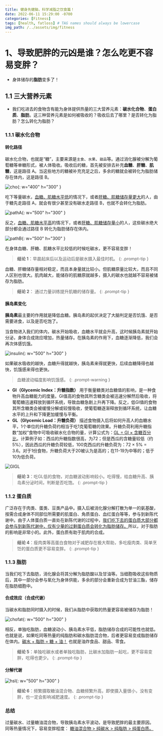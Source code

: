 ```yaml
---
title: 健身先健脑，科学减脂之饮食篇！
date: 2022-06-11 15:29:00 -0700
categories: [Fitness]
tags: [health, fatloss] # TAG names should always be lowercase
img_path: /../assets/img/fitness
---
```


# 1、导致肥胖的元凶是谁？怎么吃更不容易变胖？

- 身体储存的**脂肪**变多了！

## 1.1 三大营养元素

- 我们吃进去的食物含有能为身体提供热量的三大营养元素：**碳水化合物**、**蛋白质**、**脂肪**。这三种营养元素是如何被吸收的？吸收后去了哪里？是否转化为脂肪？怎么转化为脂肪？

### 1.1.1 碳水化合物

#### 转化路径

碳水化合物，也就是“糖”，主要来源是`主食`、`水果`、`甜品`等。通过消化腺被分解为葡萄糖等单糖形式，被人体吸收。吸收后的糖，首先被安排去补充**血糖**、**肝糖**、**肌糖**，这是路径 A。当这些地方的糖被补充充足之后，多余的糖就会被转化为脂肪储存在体内，这是路径 B。

![cho](cho.png){: w="400" h="300" }

吃下等量碳水，<u>血糖、肌糖水平低</u>的情况下，或者<u>肝糖、肌糖储存量更大</u>的人，由于糖先走路径 A，就会有很少甚至没有碳水走路径 B，也就不会转化为脂肪。

<!-- ![pathA](pathA_0.png){: w="500" h="300" } -->

![pathA](pathA_1.png){: w="500" h="300" }

反之，<u>血糖、肌糖水平高</u>的情况下，或者<u>肝糖、肌糖储存量小</u>的人，这些碳水绝大部分都会通过路径 B 转化为脂肪储存在体内。

![pathB](pathB.png){: w="500" h="300" }

在身体血糖、肝糖、肌糖水平比较低的时候吃碳水，更不容易变胖！

> **结论 1**：早晨起床后以及运动后是碳水摄入最佳时机。
{: .prompt-tip }

血糖、肝糖储存量相对稳定，而且本身量就比较小。但肌糖原量比较大，而且不同人区别也很大。肌肉越大，能储存的肌糖原就越多，摄入的碳水也就越不容易被储存为脂肪。

> **结论 2**：
通过力量训练提升肌糖的储存量。
{: .prompt-tip }

#### 胰岛素变化

**胰岛素**最主要的作用就是降低血糖。胰岛素的起伏决定了大脑判定是否饥饿、是否需要进食，以及是否吃饱了。

当食物进入我们的体内，碳水开始吸收，血糖水平就会升高，这时候胰岛素就开始分泌，身体合成效应增加，热量储存。在胰岛素的作用下，血糖逐渐降低，我们会再次体感饥饿。

![insulin](insulin.png){: w="500" h="300" }

如果碳水吸收的越快，血糖升得就越快，胰岛素来得就更快，后续血糖降得也越快，饥饿感来得也更快。

> 血糖波动幅度影响饥饿感。
{: .prompt-warning }

- **GI（Glycemic Index：升糖指数）**
用于衡量糖类对血糖值的影响，是一种食物升高血糖能力的度量。GI值高的食物其所含糖类会被迅速分解然后吸收，将葡萄糖迅速释放到循环系统，导致血糖急剧上升再下降。反之，低GI值的食物其所含糖类会被缓慢分解或较慢吸收，使葡萄糖逐渐释放到循环系统，让血糖水平的上升和下降更加缓慢与平衡。
- **GL（Glycemic Load：升糖负荷）**
描述食物摄入后将如何升高人的血糖水平，1个单位的升糖负荷约相当于吃1克葡萄糖的效果。升糖负荷利用升糖指数“加权”食物中可吸收碳水化合物的量，计算公式为：<u>GL = GI × 含糖百分比</u>。计算例子如：西瓜的升糖指数很高，为72；但是西瓜的含糖量较低（约5%），因此西瓜的升糖负荷较低，100克西瓜的升糖负荷为：72 × 5% = 3.6。对于1份食物，升糖负荷大于20被认为是高的；在11-19为中等的；低于10为低负荷。

![GIGL](GIGL.png)

> **结论 3**：吃GL低的食物，对血糖波动影响较小。吃得慢，给血糖升高、胰岛素分泌时间，判断是否吃饱。
{: .prompt-tip }

### 1.1.2 蛋白质
广泛存在于肉类、蛋类、豆类产品中。摄入后被消化腺分解打散为单一的氨基酸，按需合成身体不同部位所需要的肌蛋白、角质蛋白、血红蛋白等等，参与到新陈代谢中。由于人体蛋白质一直处在新陈代谢的过程中，<u>我们吃下去的蛋白质大部分都会参与到新陈代谢中，仅有少量的过剩蛋白质会转化为脂肪储存。</u>所以，对于脂肪的影响是非常小的。此外，蛋白质有助于肌肉的合成。
> **结论 4**：瘦肉类等高蛋白食物对于减肥存在极大帮助，多吃瘦肉类、简单烹饪的蛋白质更不容易变胖。
{: .prompt-tip }

### 1.1.3 脂肪
当我们吃下去脂肪，消化腺会将其分解为脂肪酸以及甘油等。当细胞吸收这些物质后，其中一部分会参与氧化为身体供能，多余的部分会重新合成为甘油三酯，储存在脂肪细胞中。

#### 合成效应（合成代谢）

当碳水和脂肪同时摄入的时候，我们从脂肪中获取的热量更容易被储存为脂肪！

![chofat](chofat.png){: w="500" h="300" }

相反，单独吃脂肪，血糖波动小、胰岛素水平低，脂肪储存合成的可能性也就低。也就是说，如果吃同等热量的纯脂肪和碳水脂肪混合物，后者更容易变成脂肪储存在体内。<u>碳水 + 脂肪 = 糖 + 油！</u> 也就是油炸食品、甜品、零食。

> **结论 5**：单独吃碳水或者单独吃脂肪，比碳水加脂肪一起吃，更不容易变胖，吃得也更少。
{: .prompt-tip }

#### 分解代谢

![hsl](hsl.png){: w="500" h="300" }

> **结论 6**：频繁摄取糖油混合物、血糖频繁升高，即使摄入量很小，没有变胖，也一定会影响减肥速度。
{: .prompt-tip }

### 总结
过量碳水、过量糖油混合物，导致胰岛素水平波动，是导致肥胖的最主要原因。
同等热量情况下，容易变胖程度：
<u>糖油混合物 > 纯碳水 > 纯脂肪 > 纯蛋白质。</u>


<!-- # 2、定制属于自己的减脂食谱
## 2.1 确定总量
- 下限：基础代谢
- 上限：基础代谢 * 1.2

### 基础代谢计算公式
- 女性：661 + 9.6 × 体重（kg）+ 1.72 × 身高（cm）- 4.7 × 年龄
- 男性：67 + 13.73 × 体重（kg）+ 5 × 身高（cm) - 6.9 × 年龄

## 2.2 营养搭配
碳水：蛋白质：脂肪 = 4:4:2

- 1g碳水 = 4 大卡
- 1g蛋白质 = 4 大卡
- 1g脂肪 = 9 大卡

## 2.3 摄入来源选择
### 碳水化合物
- 主食：大米、面粉、玉米、土豆、红薯、糙米；**不要**蛋糕、米粉、米线等等
- 水果：

### 蛋白质
- 瘦肉类、水产类、牛奶、鸡蛋、大豆

### 脂肪
- 如果吃了足够的肉，外加做菜时放的油，就不需要额外摄入了。

### 蔬菜
- 一定要大量摄入蔬菜，蔬菜可以极大提高饱腹感，同时补充各种维生素。只要遵循的是健康的烹饪方式，全天可以无限量地摄入蔬菜。
- 选择五颜六色的蔬菜，除了常见的绿色蔬菜外，像紫甘蓝、红椒、黄椒都是非常好的维生素来源。

# 4、打造易瘦体质

较高的**基础代谢**水平和较低的**皮质醇激素**水平。

- 吃早餐：睡醒之后，新陈代谢水平处于全天的最低点。早餐以及晨间训练就是激活新陈代谢最好的方式。

- 多饮水

- 少吃盐

- 少喝酒

- 好睡眠

- 增加蛋白摄入

- 多吃粗加工

- 多吃蔬菜

- 力量训练

- 加压方式 -->


